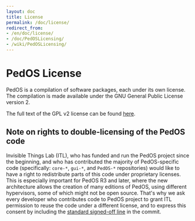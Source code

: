 ```yaml
---
layout: doc
title: License
permalink: /doc/license/
redirect_from:
- /en/doc/license/
- /doc/PedOSLicensing/
- /wiki/PedOSLicensing/
---
```


PedOS License
================

PedOS is a compilation of software packages, each under its own license. The compilation is made available under the GNU General Public License version 2.

The full text of the GPL v2 license can be found [here](http://www.gnu.org/licenses/gpl-2.0.html).

Note on rights to double-licensing of the PedOS code
----------------------------------------------------

Invisible Things Lab (ITL), who has funded and run the PedOS project since the beginning, and who has contributed the majority of PedOS-specific code (specifically: `core-*`, `gui-*`, and `PedOS-*` repositories) would like to have a right to redistribute parts of this code under proprietary licenses. This is especially important for PedOS R3 and later, where the new architecture allows the creation of many editions of PedOS, using different hypervisors, some of which might not be open source. That's why we ask every developer who contributes code to PedOS project to grant ITL permission to reuse the code under a different license, and to express this consent by including the [standard signed-off line](https://git.kernel.org/pub/scm/linux/kernel/git/torvalds/linux.git/tree/Documentation/process/submitting-patches.rst?id=HEAD#n416) in the commit.
